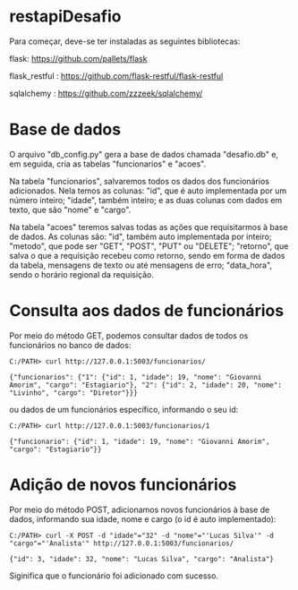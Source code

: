 # restapiDesafio

Para começar, deve-se ter instaladas as seguintes bibliotecas:

flask: https://github.com/pallets/flask

flask_restful : https://github.com/flask-restful/flask-restful

sqlalchemy : https://github.com/zzzeek/sqlalchemy/


# Base de dados

O arquivo "db_config.py" gera a base de dados chamada "desafio.db" e, em seguida, cria as tabelas "funcionarios" e "acoes".

Na tabela "funcionarios", salvaremos todos os dados dos funcionários adicionados.
Nela temos as colunas: 
  "id", que é auto implementada por um número inteiro;
  "idade", também inteiro;
  e as duas colunas com dados em texto, que são "nome" e "cargo".

Na tabela "acoes" teremos salvas todas as ações que requisitarmos à base de dados.
As colunas são: 
  "id", também auto implementada por inteiro; 
  "metodo", que pode ser "GET", "POST", "PUT" ou "DELETE";
  "retorno", que salva o que a requisição recebeu como retorno, sendo em forma de dados da tabela, mensagens de texto ou até mensagens de erro;
  "data_hora", sendo o horário regional da requisição.


# Consulta aos dados de funcionários

Por meio do método GET, podemos consultar dados de todos os funcionários no banco de dados:
    
    C:/PATH> curl http://127.0.0.1:5003/funcionarios/
    
    {"funcionarios": {"1": {"id": 1, "idade": 19, "nome": "Giovanni Amorim", "cargo": "Estagiario"}, "2": {"id": 2, "idade": 20, "nome": "Livinho", "cargo": "Diretor"}}}

ou dados de um funcionários específico, informando o seu id:

    C:/PATH> curl http://127.0.0.1:5003/funcionarios/1
    
    {"funcionario": {"id": 1, "idade": 19, "nome": "Giovanni Amorim", "cargo": "Estagiario"}}


# Adição de novos funcionários

Por meio do método POST, adicionamos novos funcionários à base de dados, informando sua idade, nome e cargo (o id é auto implementado):

    C:/PATH> curl -X POST -d "idade"="32" -d "nome"="'Lucas Silva'" -d "cargo"="'Analista'" http://127.0.0.1:5003/funcionarios/
    
    {"id": 3, "idade": 32, "nome": "Lucas Silva", "cargo": "Analista"}

Siginifica que o funcionário foi adicionado com sucesso.
    
    
    
    
    
